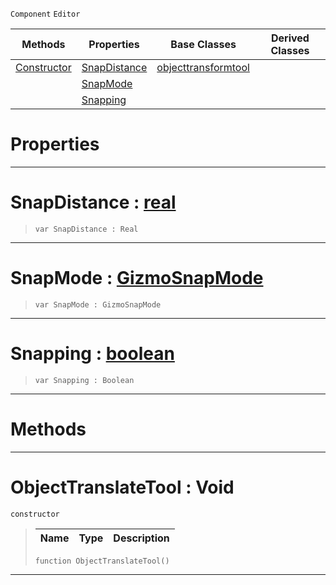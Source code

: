  `Component` `Editor`



|Methods|Properties|Base Classes|Derived Classes|
|---|---|---|---|
|[ Constructor](https://plasmaengine.github.io/PlasmaDocs/Plasma1/C++/code_reference/class_reference/objecttranslatetool.markdown#objecttranslatetool-void)|[ SnapDistance](https://plasmaengine.github.io/PlasmaDocs/Plasma1/C++/code_reference/class_reference/objecttranslatetool.markdown#snapdistance-plasma-engine)|[objecttransformtool](https://plasmaengine.github.io/PlasmaDocs/Plasma1/C++/code_reference/class_reference/objecttransformtool.markdown)| |
| |[ SnapMode](https://plasmaengine.github.io/PlasmaDocs/Plasma1/C++/code_reference/class_reference/objecttranslatetool.markdown#snapmode-plasma-engine-doc)| | |
| |[ Snapping](https://plasmaengine.github.io/PlasmaDocs/Plasma1/C++/code_reference/class_reference/objecttranslatetool.markdown#snapping-plasma-engine-doc)| | |


 #  Properties


---  
 #  SnapDistance : [real](https://plasmaengine.github.io/PlasmaDocs/Plasma1/C++/code_reference/lightning_base_types/real.markdown)

> 
> ``` lang=cpp, name=Lightning
> var SnapDistance : Real


---  
 #  SnapMode : [GizmoSnapMode](https://plasmaengine.github.io/PlasmaDocs/Plasma1/C++/code_reference/enum_reference.markdown#gizmosnapmode)

> 
> ``` lang=cpp, name=Lightning
> var SnapMode : GizmoSnapMode


---  
 #  Snapping : [boolean](https://plasmaengine.github.io/PlasmaDocs/Plasma1/C++/code_reference/lightning_base_types/boolean.markdown)

> 
> ``` lang=cpp, name=Lightning
> var Snapping : Boolean


---  
 #  Methods


---  
 #  ObjectTranslateTool : Void

 `constructor`

> 
> |Name|Type|Description|
> |---|---|---|
> ``` lang=cpp, name=Lightning
> function ObjectTranslateTool()
> ``` 


---  
 

 